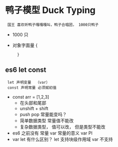 # 鸭子模型 Duck Typing

     国王 喜欢听鸭子嘎嘎嘎叫，鸭子合唱团， 1000只鸭子

- 1000 只
- 对象字面量 
        {

        }

## es6 let const
     let 声明变量  （var）
     const 声明常量 必须赋初值
   - const arr = [1,2,3]
      - 在头部和尾部 
      - unshift + shift
      - push pop
      常量能变吗？
      - 简单数据类型 常量值不能改
      - 复杂数据类型， 值可以改， 但是类型不能改
   - es6 之前没有 常量
        var  常量的意义
        var PI
   - var let 有什么区别？
        let 支持块级作用域
        var 不支持
